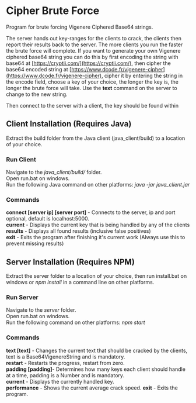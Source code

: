 # Cipher Brute Force
Program for brute forcing Vigenere Ciphered Base64 strings.

The server hands out key-ranges for the clients to crack, the clients then report their results back to the server. The more clients you run the faster the brute force will complete. If you want to generate your own Vigenere ciphered base64 string you can do this by first encoding the string with base64 at [https://cryptii.com/](https://cryptii.com/), then cipher the base64 encoded string at [https://www.dcode.fr/vigenere-cipher](https://www.dcode.fr/vigenere-cipher), cipher it by entering the string in the encode field, choose a key of your choice, the longer the key is, the longer the brute force will take. Use the **text** command on the server to change to the new string.

Then connect to the server with a client, the key should be found within

## Client Installation (Requires Java)
Extract the build folder from the Java client (java_client/build) to a location of your choice.

### Run Client
Navigate to the _java_client/build/_ folder.  
Open run.bat on windows.  
Run the following Java command on other platforms: _java -jar java_client.jar_

### Commands
**connect [server ip] [server port]** - Connects to the server, ip and port optional, default is localhost:5000.   
**current** - Displays the current key that is being handled by any of the clients  
**results** - Displays all found results (inclusive false positives)  
**exit** - Exits the program after finishing it's current work (Always use this to prevent missing results)  

## Server Installation (Requires NPM)
Extract the server folder to a location of your choice, then run install.bat on windows or _npm install_ in a command line on other platforms.

### Run Server
Navigate to the _server_ folder.  
Open run.bat on windows.  
Run the following command on other platforms: _npm start_

### Commands
**text [text]** - Changes the current text that should be cracked by the clients, text is a Base64VigenereString and is mandatory.  
**restart** - Restarts the progress, restart from zero.  
**padding [padding]**- Determines how many keys each client should handle at a time, padding is a Number and is mandatory.  
**current** - Displays the currently handled key.  
**performance** - Shows the current average crack speed.
**exit** - Exits the program.
